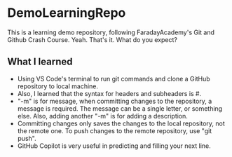 # DemoLearningRepo
This is a learning demo repository, following FaradayAcademy's Git and Github Crash Course.
Yeah. That's it. What do you expect?

## What I learned
- Using VS Code's terminal to run git commands and clone a GitHub repository to local machine.<br />
- Also, I learned that the syntax for headers and subheaders is #.<br />
- "-m" is for message, when committing changes to the repository, a message is required. The message can be a single letter, or  something else. Also, adding another "-m" is for adding a description.<br />
- Committing changes only saves the changes to the local repository, not the remote one. To push changes to the remote repository, use "git push".<br />
- GitHub Copilot is very useful in predicting and filling your next line.